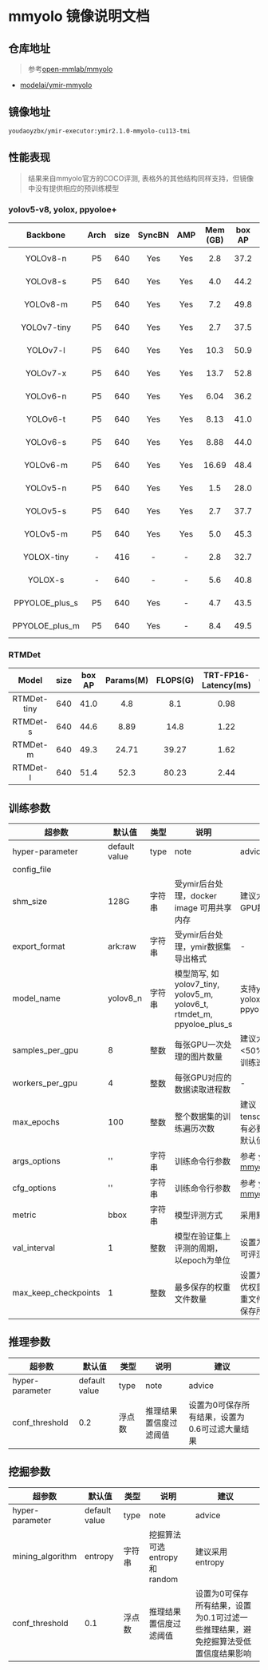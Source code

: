 # mmyolo 镜像说明文档

## 仓库地址

> 参考[open-mmlab/mmyolo](https://github.com/open-mmlab/mmyolo)
- [modelai/ymir-mmyolo](https://github.com/modelai/ymir-mmyolo)

## 镜像地址

```
youdaoyzbx/ymir-executor:ymir2.1.0-mmyolo-cu113-tmi
```

## 性能表现

> 结果来自mmyolo官方的COCO评测, 表格外的其他结构同样支持，但镜像中没有提供相应的预训练模型

### yolov5-v8, yolox, ppyoloe+

| Backbone | Arch | size | SyncBN | AMP | Mem (GB) | box AP |                                                  Config                                                   |                                                                                                                                                           Download                                                                                                                                                           |
| :------: | :--: | :--: | :----: | :-: | :------: | :----: | :-------------------------------------------------------------------------------------------------------: | :--------------------------------------------------------------------------------------------------------------------------------------------------------------------------------------------------------------------------------------------------------------------------------------------------------------------------: |
| YOLOv8-n |  P5  | 640  |  Yes   | Yes |   2.8    |  37.2  | [config](https://github.com/open-mmlab/mmyolo/tree/dev/configs/yolov8/yolov8_n_syncbn_8xb16-500e_coco.py) | [model](https://download.openmmlab.com/mmyolo/v0/yolov8/yolov8_n_syncbn_fast_8xb16-500e_coco/yolov8_n_syncbn_fast_8xb16-500e_coco_20230114_131804-88c11cdb.pth) \| [log](https://download.openmmlab.com/mmyolo/v0/yolov8/yolov8_n_syncbn_fast_8xb16-500e_coco/yolov8_n_syncbn_fast_8xb16-500e_coco_20230114_131804.log.json) |
| YOLOv8-s |  P5  | 640  |  Yes   | Yes |   4.0    |  44.2  | [config](https://github.com/open-mmlab/mmyolo/tree/dev/configs/yolov8/yolov8_s_syncbn_8xb16-500e_coco.py) | [model](https://download.openmmlab.com/mmyolo/v0/yolov8/yolov8_s_syncbn_fast_8xb16-500e_coco/yolov8_s_syncbn_fast_8xb16-500e_coco_20230117_180101-5aa5f0f1.pth) \| [log](https://download.openmmlab.com/mmyolo/v0/yolov8/yolov8_s_syncbn_fast_8xb16-500e_coco/yolov8_s_syncbn_fast_8xb16-500e_coco_20230117_180101.log.json) |
| YOLOv8-m |  P5  | 640  |  Yes   | Yes |   7.2    |  49.8  | [config](https://github.com/open-mmlab/mmyolo/tree/dev/configs/yolov8/yolov8_m_syncbn_8xb16-500e_coco.py) | [model](https://download.openmmlab.com/mmyolo/v0/yolov8/yolov8_m_syncbn_fast_8xb16-500e_coco/yolov8_m_syncbn_fast_8xb16-500e_coco_20230115_192200-c22e560a.pth) \| [log](https://download.openmmlab.com/mmyolo/v0/yolov8/yolov8_m_syncbn_fast_8xb16-500e_coco/yolov8_m_syncbn_fast_8xb16-500e_coco_20230115_192200.log.json) |
| YOLOv7-tiny |  P5  | 640  |  Yes   | Yes |   2.7    |  37.5  | [config](https://github.com/open-mmlab/mmyolo/tree/master/configs/yolov7/yolov7_tiny_syncbn_fast_8x16b-300e_coco.py) | [model](https://download.openmmlab.com/mmyolo/v0/yolov7/yolov7_tiny_syncbn_fast_8x16b-300e_coco/yolov7_tiny_syncbn_fast_8x16b-300e_coco_20221126_102719-0ee5bbdf.pth) \| [log](https://download.openmmlab.com/mmyolo/v0/yolov7/yolov7_tiny_syncbn_fast_8x16b-300e_coco/yolov7_tiny_syncbn_fast_8x16b-300e_coco_20221126_102719.log.json) |
|  YOLOv7-l   |  P5  | 640  |  Yes   | Yes |   10.3   |  50.9  |  [config](https://github.com/open-mmlab/mmyolo/tree/master/configs/yolov7/yolov7_l_syncbn_fast_8x16b-300e_coco.py)   |       [model](https://download.openmmlab.com/mmyolo/v0/yolov7/yolov7_l_syncbn_fast_8x16b-300e_coco/yolov7_l_syncbn_fast_8x16b-300e_coco_20221123_023601-8113c0eb.pth) \| [log](https://download.openmmlab.com/mmyolo/v0/yolov7/yolov7_l_syncbn_fast_8x16b-300e_coco/yolov7_l_syncbn_fast_8x16b-300e_coco_20221123_023601.log.json)       |
|  YOLOv7-x   |  P5  | 640  |  Yes   | Yes |   13.7   |  52.8  |  [config](https://github.com/open-mmlab/mmyolo/tree/master/configs/yolov7/yolov7_x_syncbn_fast_8x16b-300e_coco.py)   |       [model](https://download.openmmlab.com/mmyolo/v0/yolov7/yolov7_x_syncbn_fast_8x16b-300e_coco/yolov7_x_syncbn_fast_8x16b-300e_coco_20221124_215331-ef949a68.pth) \| [log](https://download.openmmlab.com/mmyolo/v0/yolov7/yolov7_x_syncbn_fast_8x16b-300e_coco/yolov7_x_syncbn_fast_8x16b-300e_coco_20221124_215331.log.json)       |
| YOLOv6-n |  P5  | 640  |  Yes   | Yes |   6.04   |  36.2  | [config](../yolov6/yolov6_n_syncbn_fast_8xb32-400e_coco.py) | [model](https://download.openmmlab.com/mmyolo/v0/yolov6/yolov6_n_syncbn_fast_8xb32-400e_coco/yolov6_n_syncbn_fast_8xb32-400e_coco_20221030_202726-d99b2e82.pth) \| [log](https://download.openmmlab.com/mmyolo/v0/yolov6/yolov6_n_syncbn_fast_8xb32-400e_coco/yolov6_n_syncbn_fast_8xb32-400e_coco_20221030_202726.log.json) |
| YOLOv6-t |  P5  | 640   |  Yes   | Yes |   8.13   |  41.0  | [config](../yolov6/yolov6_t_syncbn_fast_8xb32-400e_coco.py) | [model](https://download.openmmlab.com/mmyolo/v0/yolov6/yolov6_t_syncbn_fast_8xb32-400e_coco/yolov6_t_syncbn_fast_8xb32-400e_coco_20221030_143755-cf0d278f.pth) \| [log](https://download.openmmlab.com/mmyolo/v0/yolov6/yolov6_t_syncbn_fast_8xb32-400e_coco/yolov6_t_syncbn_fast_8xb32-400e_coco_20221030_143755.log.json) |
| YOLOv6-s |  P5  | 640  |  Yes   | Yes |   8.88   |  44.0  | [config](../yolov6/yolov6_s_syncbn_fast_8xb32-400e_coco.py) | [model](https://download.openmmlab.com/mmyolo/v0/yolov6/yolov6_s_syncbn_fast_8xb32-400e_coco/yolov6_s_syncbn_fast_8xb32-400e_coco_20221102_203035-932e1d91.pth) \| [log](https://download.openmmlab.com/mmyolo/v0/yolov6/yolov6_s_syncbn_fast_8xb32-400e_coco/yolov6_s_syncbn_fast_8xb32-400e_coco_20221102_203035.log.json) |
| YOLOv6-m |  P5  | 640  |  Yes   | Yes |  16.69   |  48.4  | [config](../yolov6/yolov6_m_syncbn_fast_8xb32-400e_coco.py) | [model](https://download.openmmlab.com/mmyolo/v0/yolov6/yolov6_m_syncbn_fast_8xb32-300e_coco/yolov6_m_syncbn_fast_8xb32-300e_coco_20221109_182658-85bda3f4.pth) \| [log](https://download.openmmlab.com/mmyolo/v0/yolov6/yolov6_m_syncbn_fast_8xb32-300e_coco/yolov6_m_syncbn_fast_8xb32-300e_coco_20221109_182658.log.json) |
| YOLOv5-n |  P5  | 640  |  Yes   | Yes |   1.5    |  28.0  |  [config](https://github.com/open-mmlab/mmyolo/tree/master/configs/yolov5/yolov5_n-v61_syncbn_fast_8xb16-300e_coco.py)   |       [model](https://download.openmmlab.com/mmyolo/v0/yolov5/yolov5_n-v61_syncbn_fast_8xb16-300e_coco/yolov5_n-v61_syncbn_fast_8xb16-300e_coco_20220919_090739-b804c1ad.pth) \| [log](https://download.openmmlab.com/mmyolo/v0/yolov5/yolov5_n-v61_syncbn_fast_8xb16-300e_coco/yolov5_n-v61_syncbn_fast_8xb16-300e_coco_20220919_090739.log.json)       |
| YOLOv5-s |  P5  | 640  |  Yes   | Yes |   2.7    |  37.7  |  [config](https://github.com/open-mmlab/mmyolo/tree/master/configs/yolov5/yolov5_s-v61_syncbn_fast_8xb16-300e_coco.py)   |       [model](https://download.openmmlab.com/mmyolo/v0/yolov5/yolov5_s-v61_syncbn_fast_8xb16-300e_coco/yolov5_s-v61_syncbn_fast_8xb16-300e_coco_20220918_084700-86e02187.pth) \| [log](https://download.openmmlab.com/mmyolo/v0/yolov5/yolov5_s-v61_syncbn_fast_8xb16-300e_coco/yolov5_s-v61_syncbn_fast_8xb16-300e_coco_20220918_084700.log.json)       |
| YOLOv5-m |  P5  | 640  |  Yes   | Yes |   5.0    |  45.3  |  [config](https://github.com/open-mmlab/mmyolo/tree/master/configs/yolov5/yolov5_m-v61_syncbn_fast_8xb16-300e_coco.py)   |       [model](https://download.openmmlab.com/mmyolo/v0/yolov5/yolov5_m-v61_syncbn_fast_8xb16-300e_coco/yolov5_m-v61_syncbn_fast_8xb16-300e_coco_20220917_204944-516a710f.pth) \| [log](https://download.openmmlab.com/mmyolo/v0/yolov5/yolov5_m-v61_syncbn_fast_8xb16-300e_coco/yolov5_m-v61_syncbn_fast_8xb16-300e_coco_20220917_204944.log.json)       |
| YOLOX-tiny | - | 416  | - | - |   2.8    |  32.7  | [config](https://github.com/open-mmlab/mmyolo/tree/master/configs/yolox/yolox_tiny_8xb8-300e_coco.py) | [model](https://download.openmmlab.com/mmyolo/v0/yolox/yolox_tiny_8xb8-300e_coco/yolox_tiny_8xb8-300e_coco_20220919_090908-0e40a6fc.pth) \| [log](https://download.openmmlab.com/mmyolo/v0/yolox/yolox_tiny_8xb8-300e_coco/yolox_tiny_8xb8-300e_coco_20220919_090908.log.json) |
|  YOLOX-s   | - | 640  | - | - |   5.6    |  40.8  |  [config](https://github.com/open-mmlab/mmyolo/tree/master/configs/yolox/yolox_s_8xb8-300e_coco.py)   |       [model](https://download.openmmlab.com/mmyolo/v0/yolox/yolox_s_8xb8-300e_coco/yolox_s_8xb8-300e_coco_20220917_030738-d7e60cb2.pth) \| [log](https://download.openmmlab.com/mmyolo/v0/yolox/yolox_s_8xb8-300e_coco/yolox_s_8xb8-300e_coco_20220917_030738.log.json)       |
| PPYOLOE_plus_s |  P5  | 640  |  Yes   | - |    4.7    |  43.5  | [config](../ppyoloe/ppyoloe_plus_s_fast_8xb8-80e_coco.py) | [model](https://download.openmmlab.com/mmyolo/v0/ppyoloe/ppyoloe_plus_s_fast_8xb8-80e_coco/ppyoloe_plus_s_fast_8xb8-80e_coco_20230101_154052-9fee7619.pth) \| [log](https://download.openmmlab.com/mmyolo/v0/ppyoloe/ppyoloe_plus_s_fast_8xb8-80e_coco/ppyoloe_plus_s_fast_8xb8-80e_coco_20230101_154052.log.json) |
| PPYOLOE_plus_m |  P5  | 640  |  Yes   | - |    8.4    |  49.5  | [config](../ppyoloe/ppyoloe_plus_m_fast_8xb8-80e_coco.py) | [model](https://download.openmmlab.com/mmyolo/v0/ppyoloe/ppyoloe_plus_m_fast_8xb8-80e_coco/ppyoloe_plus_m_fast_8xb8-80e_coco_20230104_193132-e4325ada.pth) \| [log](https://download.openmmlab.com/mmyolo/v0/ppyoloe/ppyoloe_plus_m_fast_8xb8-80e_coco/ppyoloe_plus_m_fast_8xb8-80e_coco_20230104_193132.log.json) |


### RTMDet

|    Model    | size | box AP | Params(M) | FLOPS(G) | TRT-FP16-Latency(ms) |                       Config                        |                                                                                                                                                                 Download                                                                                                                                                                 |
| :---------: | :--: | :----: | :-------: | :------: | :------------------: | :-------------------------------------------------: | :--------------------------------------------------------------------------------------------------------------------------------------------------------------------------------------------------------------------------------------------------------------------------------------------------------------------------------------: |
| RTMDet-tiny | 640  |  41.0  |    4.8    |   8.1    |         0.98         | [config](./rtmdet_l_syncbn_fast_8xb32-300e_coco.py) | [model](https://download.openmmlab.com/mmyolo/v0/rtmdet/rtmdet_tiny_syncbn_fast_8xb32-300e_coco/rtmdet_tiny_syncbn_fast_8xb32-300e_coco_20230102_140117-dbb1dc83.pth) \| [log](https://download.openmmlab.com/mmyolo/v0/rtmdet/rtmdet_tiny_syncbn_fast_8xb32-300e_coco/rtmdet_tiny_syncbn_fast_8xb32-300e_coco_20230102_140117.log.json) |
|  RTMDet-s   | 640  |  44.6  |   8.89    |   14.8   |         1.22         | [config](./rtmdet_s_syncbn_fast_8xb32-300e_coco.py) |       [model](https://download.openmmlab.com/mmyolo/v0/rtmdet/rtmdet_s_syncbn_fast_8xb32-300e_coco/rtmdet_s_syncbn_fast_8xb32-300e_coco_20221230_182329-0a8c901a.pth) \| [log](https://download.openmmlab.com/mmyolo/v0/rtmdet/rtmdet_s_syncbn_fast_8xb32-300e_coco/rtmdet_s_syncbn_fast_8xb32-300e_coco_20221230_182329.log.json)       |
|  RTMDet-m   | 640  |  49.3  |   24.71   |  39.27   |         1.62         | [config](./rtmdet_m_syncbn_fast_8xb32-300e_coco.py) |       [model](https://download.openmmlab.com/mmyolo/v0/rtmdet/rtmdet_m_syncbn_fast_8xb32-300e_coco/rtmdet_m_syncbn_fast_8xb32-300e_coco_20230102_135952-40af4fe8.pth) \| [log](https://download.openmmlab.com/mmyolo/v0/rtmdet/rtmdet_m_syncbn_fast_8xb32-300e_coco/rtmdet_m_syncbn_fast_8xb32-300e_coco_20230102_135952.log.json)       |
|  RTMDet-l   | 640  |  51.4  |   52.3    |  80.23   |         2.44         | [config](./rtmdet_l_syncbn_fast_8xb32-300e_coco.py) |       [model](https://download.openmmlab.com/mmyolo/v0/rtmdet/rtmdet_l_syncbn_fast_8xb32-300e_coco/rtmdet_l_syncbn_fast_8xb32-300e_coco_20230102_135928-ee3abdc4.pth) \| [log](https://download.openmmlab.com/mmyolo/v0/rtmdet/rtmdet_l_syncbn_fast_8xb32-300e_coco/rtmdet_l_syncbn_fast_8xb32-300e_coco_20230102_135928.log.json)       |

## 训练参数

| 超参数 | 默认值 | 类型 | 说明 | 建议 |
| - | - | - | - | - |
| hyper-parameter | default value | type | note | advice |
| config_file |
| shm_size | 128G | 字符串| 受ymir后台处理，docker image 可用共享内存 | 建议大小：镜像占用GPU数 * 32G |
| export_format | ark:raw | 字符串| 受ymir后台处理，ymir数据集导出格式 | - |
| model_name | yolov8_n | 字符串 | 模型简写, 如yolov7_tiny, yolov5_m, yolov6_t, rtmdet_m, ppyoloe_plus_s | 支持yolov5-v8, yolox, rtmdet, ppyoloe_plus |
| samples_per_gpu | 8 | 整数 | 每张GPU一次处理的图片数量 | 建议大小：显存占用<50% 可增加2倍加快训练速度 |
| workers_per_gpu | 4 | 整数 | 每张GPU对应的数据读取进程数 | - |
| max_epochs | 100 | 整数 | 整个数据集的训练遍历次数 | 建议：必要时分析tensorboard确定是否有必要改变，一般采用默认值即可 |
| args_options | '' | 字符串 | 训练命令行参数 | 参考 [ymir-mmyolo/tools/train.py](https://github.com/modelai/ymir-mmyolo/blob/ymir/tools/train.py)
| cfg_options | '' | 字符串 | 训练命令行参数 | 参考 [ymir-mmyolo/tools/train.py](https://github.com/modelai/ymir-mmyolo/blob/ymir/tools/train.py)
| metric | bbox | 字符串 | 模型评测方式 | 采用默认值即可 |
| val_interval | 1 | 整数 | 模型在验证集上评测的周期， 以epoch为单位 | 设置为1，每个epoch可评测一次 |
| max_keep_checkpoints | 1 | 整数 | 最多保存的权重文件数量 | 设置为k, 可保存k个最优权重和k个最新的权重文件，设置为-1可保存所有权重文件。


## 推理参数

| 超参数 | 默认值 | 类型 | 说明 | 建议 |
| - | - | - | - | - |
| hyper-parameter | default value | type | note | advice |
| conf_threshold | 0.2 | 浮点数 | 推理结果置信度过滤阈值 | 设置为0可保存所有结果，设置为0.6可过滤大量结果 |

## 挖掘参数

| 超参数 | 默认值 | 类型 | 说明 | 建议 |
| - | - | - | - | - |
| hyper-parameter | default value | type | note | advice |
| mining_algorithm | entropy | 字符串 | 挖掘算法可选 entropy 和 random | 建议采用entropy |
| conf_threshold | 0.1 | 浮点数 | 推理结果置信度过滤阈值 | 设置为0可保存所有结果，设置为0.1可过滤一些推理结果，避免挖掘算法受低置信度结果影响 |
